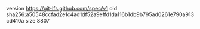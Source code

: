 version https://git-lfs.github.com/spec/v1
oid sha256:a50548ccfad2e1c4ad1df52a9effd1da116b1db9b795ad0261e790a913cd410a
size 8807
